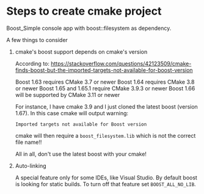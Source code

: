 # Steps to create cmake project

Boost_Simple console app with boost::filesystem as dependency.

A few things to consider

1. cmake's boost support depends on cmake's version

    According to:
    https://stackoverflow.com/questions/42123509/cmake-finds-boost-but-the-imported-targets-not-available-for-boost-version

    Boost 1.63 requires CMake 3.7 or newer
    Boost 1.64 requires CMake 3.8 or newer
    Boost 1.65 and 1.65.1 require CMake 3.9.3 or newer
    Boost 1.66 will be supported by CMake 3.11 or newer

    For instance, I have cmake 3.9 and I just cloned the latest boost (version 1.67). In this case cmake will output warning:
    
    `Imported targets not available for Boost version`
    
    cmake will then require a `boost_filesystem.lib` which is not the correct file name!!

    All in all, don't use the latest boost with your cmake!
    
    
2. Auto-linking

    A special feature only for some IDEs, like Visual Studio. By default boost is looking for static builds. To turn off that feature set `BOOST_ALL_NO_LIB`.

